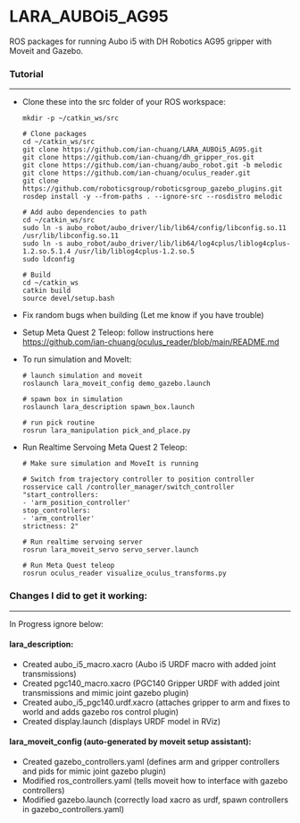 # LARA_AUBOi5_AG95

ROS packages for running Aubo i5 with DH Robotics AG95 gripper with Moveit and Gazebo.

### Tutorial
---

* Clone these into the src folder of your ROS workspace:

  ```
  mkdir -p ~/catkin_ws/src
  
  # Clone packages
  cd ~/catkin_ws/src
  git clone https://github.com/ian-chuang/LARA_AUBOi5_AG95.git
  git clone https://github.com/ian-chuang/dh_gripper_ros.git
  git clone https://github.com/ian-chuang/aubo_robot.git -b melodic
  git clone https://github.com/ian-chuang/oculus_reader.git
  git clone https://github.com/roboticsgroup/roboticsgroup_gazebo_plugins.git
  rosdep install -y --from-paths . --ignore-src --rosdistro melodic
  
  # Add aubo dependencies to path
  cd ~/catkin_ws/src
  sudo ln -s aubo_robot/aubo_driver/lib/lib64/config/libconfig.so.11 /usr/lib/libconfig.so.11
  sudo ln -s aubo_robot/aubo_driver/lib/lib64/log4cplus/liblog4cplus-1.2.so.5.1.4 /usr/lib/liblog4cplus-1.2.so.5
  sudo ldconfig
  
  # Build
  cd ~/catkin_ws
  catkin build
  source devel/setup.bash
  ```
  
* Fix random bugs when building (Let me know if you have trouble)

* Setup Meta Quest 2 Teleop: follow instructions here https://github.com/ian-chuang/oculus_reader/blob/main/README.md

* To run simulation and MoveIt:

  ```
  # launch simulation and moveit 
  roslaunch lara_moveit_config demo_gazebo.launch
  
  # spawn box in simulation
  roslaunch lara_description spawn_box.launch
  
  # run pick routine
  rosrun lara_manipulation pick_and_place.py
  ```
  
* Run Realtime Servoing Meta Quest 2 Teleop:
  
  ```
  # Make sure simulation and MoveIt is running
  
  # Switch from trajectory controller to position controller
  rosservice call /controller_manager/switch_controller "start_controllers:
  - 'arm_position_controller'
  stop_controllers:
  - 'arm_controller'
  strictness: 2"
  
  # Run realtime servoing server
  rosrun lara_moveit_servo servo_server.launch
  
  # Run Meta Quest teleop
  rosrun oculus_reader visualize_oculus_transforms.py
  ```
  
### Changes I did to get it working:
---

In Progress ignore below:

#### lara_description:
* Created aubo_i5_macro.xacro (Aubo i5 URDF macro with added joint transmissions)
* Created pgc140_macro.xacro (PGC140 Gripper URDF with added joint transmissions and mimic joint gazebo plugin)
* Created aubo_i5_pgc140.urdf.xacro (attaches gripper to arm and fixes to world and adds gazebo ros control plugin)
* Created display.launch (displays URDF model in RViz)

#### lara_moveit_config (auto-generated by moveit setup assistant):
* Created gazebo_controllers.yaml (defines arm and gripper controllers and pids for mimic joint gazebo plugin)
* Modified ros_controllers.yaml (tells moveit how to interface with gazebo controllers)
* Modified gazebo.launch (correctly load xacro as urdf, spawn controllers in gazebo_controllers.yaml)
